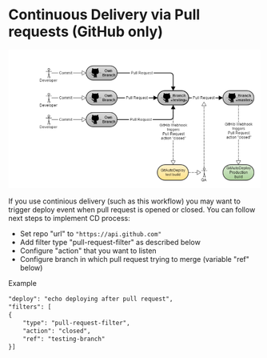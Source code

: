 # Continuous Delivery via Pull requests (GitHub only)

![Workflow](./graphics/continuous_delivery_process.png)

If you use continious delivery (such as this workflow) you may want to trigger deploy event when pull request is opened or closed.
You can follow next steps to implement CD process:
* Set repo "url" to ```"https://api.github.com"```
* Add filter type "pull-request-filter" as described below
* Configure "action" that you want to listen
* Configure branch in which pull request trying to merge (variable "ref" below)

Example
```"url": "https://api.github.com/repos/olipo186/Git-Auto-Deploy",
"deploy": "echo deploying after pull request",
"filters": [
{
    "type": "pull-request-filter",
    "action": "closed",
    "ref": "testing-branch"
}]
